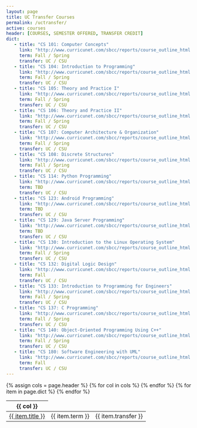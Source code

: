 ```yaml
---
layout: page
title: UC Transfer Courses
permalink: /uctransfer/
active: courses
header: [COURSES, SEMESTER OFFERED, TRANSFER CREDIT]
dict: 
   - title: "CS 101: Computer Concepts"
     link: "http://www.curricunet.com/sbcc/reports/course_outline_html.cfm?courses_id=6379"
     term: Fall / Spring
     transfer: UC / CSU
   - title: "CS 104: Introduction to Programming"
     link: "http://www.curricunet.com/sbcc/reports/course_outline_html.cfm?courses_id=7099"
     term: Fall / Spring
     transfer: UC / CSU
   - title: "CS 105: Theory and Practice I"
     link: "http://www.curricunet.com/sbcc/reports/course_outline_html.cfm?courses_id=3597"
     term: Fall / Spring
     transfer: UC / CSU
   - title: "CS 106: Theory and Practice II"
     link: "http://www.curricunet.com/sbcc/reports/course_outline_html.cfm?courses_id=3589"
     term: Fall / Spring
     transfer: UC / CSU
   - title: "CS 107: Computer Architecture & Organization"
     link: "http://www.curricunet.com/sbcc/reports/course_outline_html.cfm?courses_id=6509"
     term: Fall / Spring
     transfer: UC / CSU
   - title: "CS 108: Discrete Structures"
     link: "http://www.curricunet.com/sbcc/reports/course_outline_html.cfm?courses_id=7095"
     term: Fall / Spring
     transfer: UC / CSU
   - title: "CS 114: Python Programming"
     link: "http://www.curricunet.com/sbcc/reports/course_outline_html.cfm?courses_id=4533"
     term: TBD
     transfer: UC / CSU
   - title: "CS 123: Android Programming"
     link: "http://www.curricunet.com/sbcc/reports/course_outline_html.cfm?courses_id=3588"
     term: TBD
     transfer: UC / CSU
   - title: "CS 129: Java Server Programming"
     link: "http://www.curricunet.com/sbcc/reports/course_outline_html.cfm?courses_id=3595"
     term: TBD
     transfer: UC / CSU
   - title: "CS 130: Introduction to the Linux Operating System"
     link: "http://www.curricunet.com/sbcc/reports/course_outline_html.cfm?courses_id=3591"
     term: Fall / Spring
     transfer: UC / CSU
   - title: "CS 132: Digital Logic Design"
     link: "http://www.curricunet.com/sbcc/reports/course_outline_html.cfm?courses_id=7096"
     term: Fall
     transfer: UC / CSU
   - title: "CS 133: Introduction to Programming for Engineers"
     link: "http://www.curricunet.com/sbcc/reports/course_outline_html.cfm?courses_id=6377"
     term: Fall / Spring
     transfer: UC / CSU
   - title: "CS 137: C Programming"
     link: "http://www.curricunet.com/sbcc/reports/course_outline_html.cfm?courses_id=3586"
     term: Fall / Spring
     transfer: UC / CSU
   - title: "CS 140: Object-Oriented Programming Using C++"
     link: "http://www.curricunet.com/sbcc/reports/course_outline_html.cfm?courses_id=6375"
     term: Fall / Spring
     transfer: UC / CSU
   - title: "CS 180: Software Engineering with UML"
     link: "http://www.curricunet.com/sbcc/reports/course_outline_html.cfm?courses_id=3593"
     term: Fall
     transfer: UC / CSU
---
```


<div class="table-responsive">
  {% assign cols = page.header %}
  <table class="table table-bordered table-hover">
    <thead><tr>
    {% for col in cols %}
      <th>{{ col }}</th>
    {% endfor %}
    </tr></thead>
    <tbody>
    {% for item in page.dict %}
      <tr><td><a href="{{ item.link }}">{{ item.title }}</a></td><td>{{ item.term }}</td><td>{{ item.transfer }}</td></tr>
    {% endfor %}
    </tbody>
  </table>
</div>
